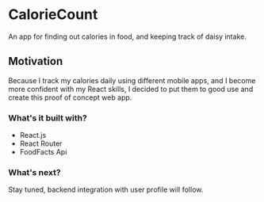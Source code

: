 # CalorieCount
An app for finding out calories in food, and keeping track of daisy intake.

## Motivation
Because I track my calories daily using different mobile apps, and I become more confident with my React skills, I decided to put them to good use and create this proof of concept web app.

### What's it built with?
* React.js
* React Router
* FoodFacts Api

### What's next?
Stay tuned, backend integration with user profile will follow.

